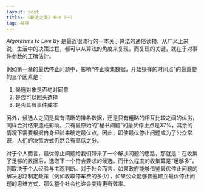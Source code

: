 ```yaml
---
layout: post
title: 《算法之美》书评（一）
tag: 书评
---
```

_Algorithms to Live By_ 是最近很流行的一本关于算法的通俗读物。从广义上来说，生活中的决策过程，都可以从算法的角度来复现。而复现的关键，就在于对事件参数的正确估计。

例如第一章的最优停止问题中，影响“停止收集数据，开始抉择的时间点”的最重要的三个因素是：

1. 候选对象是否绝对同意
2. 是否可以回头选择
3. 是否具有事件成本

另外，候选人之间是具有清晰的排名数据，还是只有粗略的相互比较之间的优劣，同样会对结果造成影响。只有最原始的“秘书问题”的最优停止点是37%，其余的情况下需要根据自身经验来确定最优点。因此，即使最优停止问题成为了公众常识，人们的决策方式仍然会有高低之分。

对于个人而言，最优停止问题给我们带来了一个解决问题的思路，那就是：在收集了足够的数据后，选取下一个符合要求的候选。而什么程度的收集算是“足够多”，则取决于个人经验与主观判断。对于社会而言，如果政府能够借鉴最优停止问题的解决思路制定政策（例如收取停车费的多少），如果公众能够普遍建立最优停止问题的思维方式，那么整个社会也许会变得更有效率。
